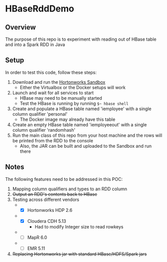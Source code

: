 # HBaseRddDemo

## Overview

The purpose of this repo is to experiment with reading out of HBase table and into a Spark RDD in Java

## Setup

In order to test this code, follow these steps:
1. Download and run the [Hortonworks Sandbox](https://hortonworks.com/downloads/#sandbox)
   * Either the Virtualbox or the Docker setups will work
2. Launch and wait for all services to start
   * HBase may need to be manually started
   * Test the HBase is running by running `$~ hbase shell`
3. Create and populate a HBase table named 'iemployee' with a single column qualifier 'personal'
   * The Docker image may already have this table
4. Create an empty HBase table named 'iemployeeout' with a single column qualifier 'randomhash'
5. Run the main class of this repo from your host machine and the rows will be printed from the RDD to the console
   * Also, the JAR can be built and uploaded to the Sandbox and run there

## Notes

The following features need to be addressed in this POC:
1. Mapping column qualifiers and types to an RDD column
2. ~~Output an RDD's contents back to HBase~~
3. Testing across different vendors
   * -[X] Hortonworks HDP 2.6
   * -[X] Cloudera CDH 5.13
        * Had to modify Integer size to read rowkeys
   * -[ ] MapR 6.0
   * -[ ] EMR 5.11
4. ~~Replacing Hortonworks jar with standard HBase/HDFS/Spark jars~~


